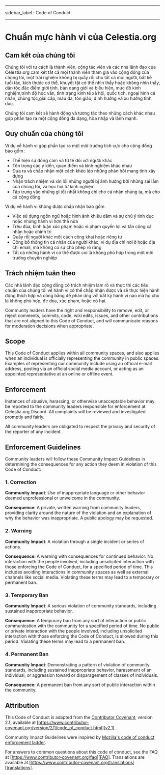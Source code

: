 - - -
sidebar_label : Code of Conduct
- - -

# Chuẩn mực hành vi của Celestia.org

## Cam kết của chúng tôi

Chúng tôi với tư cách là thành viên, cộng tác viên và các nhà lãnh đạo của Celestia.org cam kết tất cả mọi thành viên  tham gia vào cộng đồng của chúng tôi, một trải nghiệm không bị quấy rối cho tất cả mọi người, bất kể tuổi tác, kích thước cơ thể, khuyết tật có thể nhìn thấy hoặc không nhìn thấy, dân tộc,đặc điểm giới tính, bản dạng giới và biểu hiện, mức độ kinh nghiệm,trình độ học vấn, tình trạng kinh tế xã hội, quốc tịch, ngoại hình cá nhân, chủng tộc,giai cấp, màu da, tôn giáo, định hướng và xu hướng tình dục.

Chúng tôi cam kết sẽ hành động và tương tác theo những cách khác nhau góp phần tạo ra một cộng đồng đa dạng, hòa nhập và lành mạnh.

## Quy chuẩn của chúng tôi

Ví dụ về hành vi góp phần tạo ra một môi trường tích cực cho cộng đồng bao gồm :

* Thể hiện sự đồng cảm và tử tế đối với người khác
* Tôn trọng các ý kiến, quan điểm và kinh nghiệm khác nhau
* Đưa ra và chấp nhận một cách khéo léo những phản hồi mang tính xây dựng
* Nhận trách nhiệm và xin lỗi những người bị ảnh hưởng bởi những sai lầm của chúng tôi, và học hỏi từ kinh nghiệm
* Tập trung vào những gì tốt nhất không chỉ cho cá nhân chúng ta, mà cho cả cộng đồng

Ví dụ về hành vi không được chấp nhận bao gồm:

* Việc sử dụng ngôn ngữ hoặc hình ảnh khiêu dâm và sự chú ý tình dục hoặc những hành vi hơn thế nữa
* Trêu đùa, bình luận xúc phạm hoặc vi phạm quyền lợi và tấn công cá nhân hoặc chính trị
* Quấy rối người khác một cách công khai hoặc riêng tư
* Công bố thông tin cá nhân của người khác, ví dụ địa chỉ nơi ở hoặc địa chỉ email, mà không có sự cho phép rõ ràng
* Tất cả những hành vi có thể được coi là không phù hợp trong một môi trường chuyên nghiệp

## Trách nhiệm tuân theo

Các nhà lãnh đạo cộng đồng có trách nhiệm làm rõ và thực thi các tiêu chuẩn của chúng tôi về hành vi có thể chấp nhận được và sẽ thực hiện hành động thích hợp và công bằng để phản ứng với bất kỳ hành vi nào mà họ cho là không phù hợp, đe dọa,  xúc phạm, hoặc có hại.

Community leaders have the right and responsibility to remove, edit, or reject comments, commits, code, wiki edits, issues, and other contributions that are not aligned to this Code of Conduct, and will communicate reasons for moderation decisions when appropriate.

## Scope

This Code of Conduct applies within all community spaces, and also applies when an individual is officially representing the community in public spaces. Examples of representing our community include using an official e-mail address, posting via an official social media account, or acting as an appointed representative at an online or offline event.

## Enforcement

Instances of abusive, harassing, or otherwise unacceptable behavior may be reported to the community leaders responsible for enforcement at Celestia.org Discord. All complaints will be reviewed and investigated promptly and fairly.

All community leaders are obligated to respect the privacy and security of the reporter of any incident.

## Enforcement Guidelines

Community leaders will follow these Community Impact Guidelines in determining the consequences for any action they deem in violation of this Code of Conduct:

### 1. Correction

**Community Impact**: Use of inappropriate language or other behavior deemed unprofessional or unwelcome in the community.

**Consequence**: A private, written warning from community leaders, providing clarity around the nature of the violation and an explanation of why the behavior was inappropriate. A public apology may be requested.

### 2. Warning

**Community Impact**: A violation through a single incident or series of actions.

**Consequence**: A warning with consequences for continued behavior. No interaction with the people involved, including unsolicited interaction with those enforcing the Code of Conduct, for a specified period of time. This includes avoiding interactions in community spaces as well as external channels like social media. Violating these terms may lead to a temporary or permanent ban.

### 3. Temporary Ban

**Community Impact**: A serious violation of community standards, including sustained inappropriate behavior.

**Consequence**: A temporary ban from any sort of interaction or public communication with the community for a specified period of time. No public or private interaction with the people involved, including unsolicited interaction with those enforcing the Code of Conduct, is allowed during this period. Violating these terms may lead to a permanent ban.

### 4. Permanent Ban

**Community Impact**: Demonstrating a pattern of violation of community standards, including sustained inappropriate behavior, harassment of an individual, or aggression toward or disparagement of classes of individuals.

**Consequence**: A permanent ban from any sort of public interaction within the community.

## Attribution

This Code of Conduct is adapted from the [Contributor Covenant][homepage], version 2.1, available at [https://www.contributor-covenant.org/version/2/1/code_of_conduct.html][v2.1].

Community Impact Guidelines were inspired by [Mozilla's code of conduct enforcement ladder][Mozilla CoC].

For answers to common questions about this code of conduct, see the FAQ at [https://www.contributor-covenant.org/faq][FAQ]. Translations are available at [https://www.contributor-covenant.org/translations][translations].

[homepage]: https://www.contributor-covenant.org
[v2.1]: https://www.contributor-covenant.org/version/2/1/code_of_conduct.html
[Mozilla CoC]: https://github.com/mozilla/diversity
[FAQ]: https://www.contributor-covenant.org/faq
[translations]: https://www.contributor-covenant.org/translations
